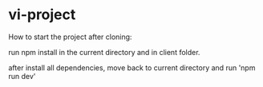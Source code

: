 # vi-project

How to start the project after cloning:

run npm install in the current directory and in client folder.

after install all dependencies, move back to current directory and run 'npm run dev'
